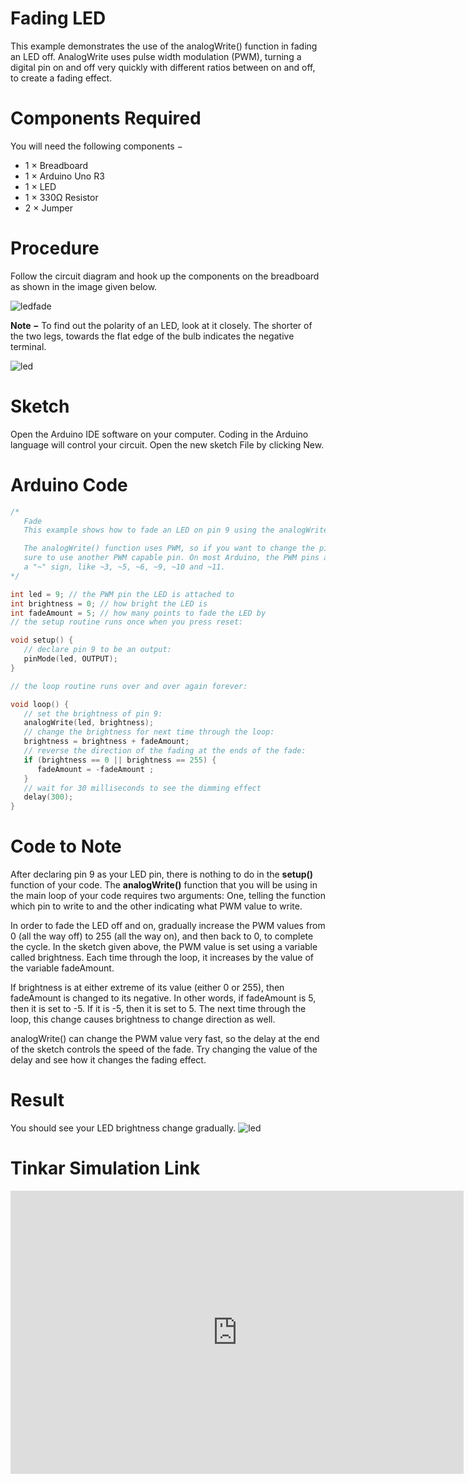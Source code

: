# Fading LED

This example demonstrates the use of the analogWrite() function in fading an LED off. AnalogWrite uses pulse width modulation (PWM), turning a digital pin on and off very quickly with different ratios between on and off, to create a fading effect.
# Components Required

You will need the following components −

- 1 × Breadboard
- 1 × Arduino Uno R3
- 1 × LED
- 1 × 330Ω Resistor
- 2 × Jumper

# Procedure

Follow the circuit diagram and hook up the components on the breadboard as shown in the image given below.

![ledfade](https://i.imgur.com/ODYpl1y.png)

**Note −** To find out the polarity of an LED, look at it closely. The shorter of the two legs, towards the flat edge of the bulb indicates the negative terminal.

![led](https://i.imgur.com/1CQ4e6c.png)

# Sketch

Open the Arduino IDE software on your computer. Coding in the Arduino language will control your circuit. Open the new sketch File by clicking New.

# Arduino Code

```c++
/*
   Fade
   This example shows how to fade an LED on pin 9 using the analogWrite() function.

   The analogWrite() function uses PWM, so if you want to change the pin you're using, be
   sure to use another PWM capable pin. On most Arduino, the PWM pins are identified with
   a "~" sign, like ~3, ~5, ~6, ~9, ~10 and ~11.
*/

int led = 9; // the PWM pin the LED is attached to
int brightness = 0; // how bright the LED is
int fadeAmount = 5; // how many points to fade the LED by
// the setup routine runs once when you press reset:

void setup() {
   // declare pin 9 to be an output:
   pinMode(led, OUTPUT);
}

// the loop routine runs over and over again forever:

void loop() {
   // set the brightness of pin 9:
   analogWrite(led, brightness);
   // change the brightness for next time through the loop:
   brightness = brightness + fadeAmount;
   // reverse the direction of the fading at the ends of the fade:
   if (brightness == 0 || brightness == 255) {
      fadeAmount = -fadeAmount ;
   }
   // wait for 30 milliseconds to see the dimming effect
   delay(300);
}
```

# Code to Note

After declaring pin 9 as your LED pin, there is nothing to do in the **setup()** function of your code. The **analogWrite()** function that you will be using in the main loop of your code requires two arguments: One, telling the function which pin to write to and the other indicating what PWM value to write.

In order to fade the LED off and on, gradually increase the PWM values from 0 (all the way off) to 255 (all the way on), and then back to 0, to complete the cycle. In the sketch given above, the PWM value is set using a variable called brightness. Each time through the loop, it increases by the value of the variable fadeAmount.

If brightness is at either extreme of its value (either 0 or 255), then fadeAmount is changed to its negative. In other words, if fadeAmount is 5, then it is set to -5. If it is -5, then it is set to 5. The next time through the loop, this change causes brightness to change direction as well.

analogWrite() can change the PWM value very fast, so the delay at the end of the sketch controls the speed of the fade. Try changing the value of the delay and see how it changes the fading effect.

# Result

You should see your LED brightness change gradually.
![led](https://i.imgur.com/MfBKcxC.gif)

# Tinkar Simulation Link

<iframe width="725" height="453" src="https://www.tinkercad.com/embed/iCmmbPUwUVk" frameborder="0" marginwidth="0" marginheight="0" scrolling="no"></iframe>